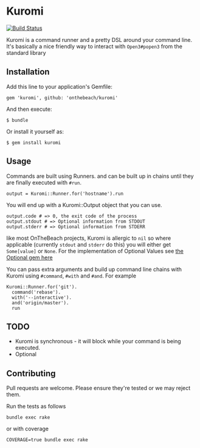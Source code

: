 # Kuromi

[![Build Status](https://travis-ci.org/onthebeach/kuromi.png)](https://travis-ci.org/onthebeach/kuromi)

Kuromi is a command runner and a pretty DSL around your command line. It's basically a nice friendly way to interact with `Open3#popen3` from the standard library

## Installation

Add this line to your application's Gemfile:

    gem 'kuromi', github: 'onthebeach/kuromi'

And then execute:

    $ bundle

Or install it yourself as:

    $ gem install kuromi

## Usage

Commands are built using Runners. and can be built up in chains until they are finally executed with `#run`.

    output = Kuromi::Runner.for('hostname').run

You will end up with a Kuromi::Output object that you can use.

    output.code # => 0, the exit code of the process
    output.stdout # => Optional information from STDOUT
    output.stderr # => Optional information from STDERR

like most OnTheBeach projects, Kuromi is allergic to `nil` so where applicable (currently `stdout` and `stderr` do this) you will either get `Some[value]` or `None`. For the implementation of Optional Values see [the Optional gem here](http://github.com/rsslldnphy/optional)

You can pass extra arguments and build up command line chains with Kuromi using `#command`, `#with` and `#and`. For example

    Kuromi::Runner.for('git').
      command('rebase').
      with('--interactive').
      and('origin/master').
      run

## TODO

* Kuromi is synchronous - it will block while your command is being executed.
* Optional

## Contributing

Pull requests are welcome. Please ensure they're tested or we may reject them.

Run the tests as follows

    bundle exec rake

or with coverage

    COVERAGE=true bundle exec rake
